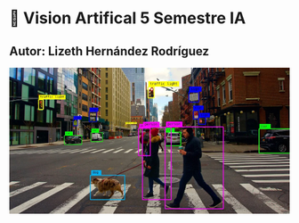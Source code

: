 # 🚀 Vision Artifical 5 Semestre IA
## Autor: Lizeth Hernández Rodríguez
![Imagen](https://github.com/lamusaliza/VisionArtificial/blob/master/visionimagen.png?raw=true)
